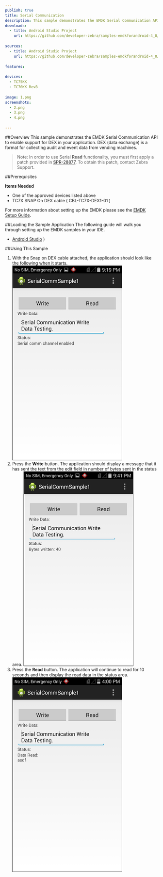 ```yaml
---
publish: true
title: Serial Communication
description: This sample demonstrates the EMDK Serial Communication API to enable support for DEX in your application. DEX (data exchange) is a format for collecting audit and event data from vending machines.
downloads:
  - title: Android Studio Project
    url: https://github.com/developer-zebra/samples-emdkforandroid-4_0/archive/SerialCommSample1.zip  
 
sources:
  - title: Android Studio Project
    url: https://github.com/developer-zebra/samples-emdkforandroid-4_0/tree/SerialCommSample1

features: 

devices: 
  - TC75KK
  - TC70KK RevB
  
image: 1.png
screenshots: 
  - 2.png
  - 3.png
  - 4.png
 
---
```



##Overview
This sample demonstrates the EMDK Serial Communication API to enable support for DEX in your application. DEX (data exchange) is a format for collecting audit and event data from vending machines.

>Note: In order to use Serial **Read** functionality, you must first apply a patch provided in [SPR-28877](https://spr.motorolasolutions.com/ViewSPR.aspx?sprID=28877). To obtain this patch, contact Zebra Support.

##Prerequisites

**Items Needed**
* One of the approved devices listed above
* TC7X SNAP On DEX cable ( CBL-TC7X-DEX1-01 )

For more information about setting up the EMDK please see the [EMDK Setup Guide](/emdk-for-android/4-1/guide/setup).

##Loading the Sample Application
The following guide will walk you through setting up the EMDK samples in your IDE.

* [Android Studio](/emdk-for-android/4-1/guide/emdksamples_androidstudio)
)

##Using This Sample
1. With the Snap on DEX cable attached, the application should look like the following when it starts.  
  ![img](3.png)  
2. Press the **Write** button. The application should display a message that it has sent the text from the edit field in number of bytes sent in the status area.
  ![img](2.png)    
3.  Press the **Read** button.  The application will continue to read for 10 seconds and then display the read data in the status area.
    ![img](4.png) 
  
